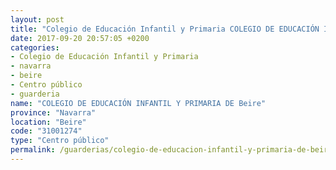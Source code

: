 ```yaml
---
layout: post
title: "Colegio de Educación Infantil y Primaria COLEGIO DE EDUCACIÓN INFANTIL Y PRIMARIA DE Beire"
date: 2017-09-20 20:57:05 +0200
categories:
- Colegio de Educación Infantil y Primaria
- navarra
- beire
- Centro público
- guarderia
name: "COLEGIO DE EDUCACIÓN INFANTIL Y PRIMARIA DE Beire"
province: "Navarra"
location: "Beire"
code: "31001274"
type: "Centro público"
permalink: /guarderias/colegio-de-educacion-infantil-y-primaria-de-beire.html
---
```

